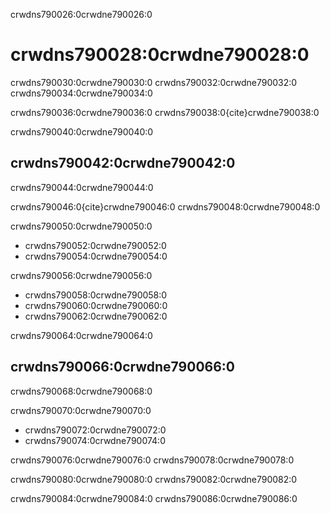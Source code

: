 crwdns790026:0crwdne790026:0
# crwdns790028:0crwdne790028:0

crwdns790030:0crwdne790030:0 crwdns790032:0crwdne790032:0 crwdns790034:0crwdne790034:0

crwdns790036:0crwdne790036:0 crwdns790038:0{cite}crwdne790038:0

crwdns790040:0crwdne790040:0
## crwdns790042:0crwdne790042:0
crwdns790044:0crwdne790044:0

crwdns790046:0{cite}crwdne790046:0 crwdns790048:0crwdne790048:0

crwdns790050:0crwdne790050:0
* crwdns790052:0crwdne790052:0
* crwdns790054:0crwdne790054:0

crwdns790056:0crwdne790056:0
* crwdns790058:0crwdne790058:0
* crwdns790060:0crwdne790060:0
* crwdns790062:0crwdne790062:0

crwdns790064:0crwdne790064:0
## crwdns790066:0crwdne790066:0
crwdns790068:0crwdne790068:0

crwdns790070:0crwdne790070:0
* crwdns790072:0crwdne790072:0
* crwdns790074:0crwdne790074:0

crwdns790076:0crwdne790076:0 crwdns790078:0crwdne790078:0

crwdns790080:0crwdne790080:0 crwdns790082:0crwdne790082:0

crwdns790084:0crwdne790084:0 crwdns790086:0crwdne790086:0 

